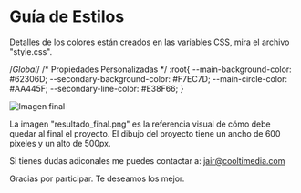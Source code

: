 # Guía de Estilos

Detalles de los colores están creados en las variables CSS, mira el archivo "style.css".

/*Global*/
/* Propiedades Personalizadas */
:root{
    --main-background-color: #62306D;
    --secondary-background-color: #F7EC7D;
    --main-circle-color: #AA445F;
    --secondary-line-color: #E38F66;
}

![Imagen final](./resultad_final.png)

La imagen "resultado_final.png" es la referencia visual de cómo debe quedar al final el proyecto.
El dibujo del proyecto tiene un ancho de 600 pixeles y un alto de 500px.

Si tienes dudas adiconales me puedes contactar a: jair@cooltimedia.com

Gracias por participar.
Te deseamos los mejor.